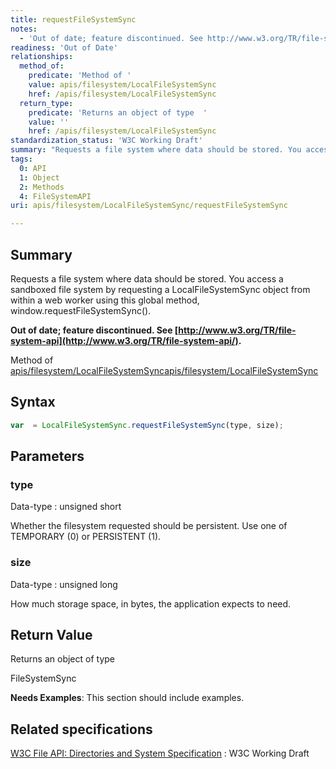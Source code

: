 ```yaml
---
title: requestFileSystemSync
notes:
  - 'Out of date; feature discontinued. See http://www.w3.org/TR/file-system-api/.'
readiness: 'Out of Date'
relationships:
  method_of:
    predicate: 'Method of '
    value: apis/filesystem/LocalFileSystemSync
    href: /apis/filesystem/LocalFileSystemSync
  return_type:
    predicate: 'Returns an object of type  '
    value: ''
    href: /apis/filesystem/LocalFileSystemSync
standardization_status: 'W3C Working Draft'
summary: "Requests a file system where data should be stored. You access a sandboxed file system by requesting a LocalFileSystemSync object from within a web worker using this global method, window.requestFileSystemSync().\n"
tags:
  0: API
  1: Object
  2: Methods
  4: FileSystemAPI
uri: apis/filesystem/LocalFileSystemSync/requestFileSystemSync

---
```

## <span>Summary</span>

Requests a file system where data should be stored. You access a sandboxed file system by requesting a LocalFileSystemSync object from within a web worker using this global method, window.requestFileSystemSync().

**Out of date; feature discontinued. See [http://www.w3.org/TR/file-system-api](http://www.w3.org/TR/file-system-api/).**

Method of [apis/filesystem/LocalFileSystemSync](/apis/filesystem/LocalFileSystemSync)[apis/filesystem/LocalFileSystemSync](/apis/filesystem/LocalFileSystemSync)

## <span>Syntax</span>

``` js
var  = LocalFileSystemSync.requestFileSystemSync(type, size);
```

## <span>Parameters</span>

### <span>type</span>

 Data-type
:   unsigned short

 Whether the filesystem requested should be persistent. Use one of TEMPORARY (0) or PERSISTENT (1).

### <span>size</span>

 Data-type
:   unsigned long

 How much storage space, in bytes, the application expects to need.

## <span>Return Value</span>

Returns an object of type<span></span>

FileSystemSync

**Needs Examples**: This section should include examples.

## <span>Related specifications</span>

[W3C File API: Directories and System Specification](http://dev.w3.org/2009/dap/file-system/pub/FileSystem/)
:   W3C Working Draft
